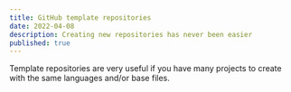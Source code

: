 ```yaml
---
title: GitHub template repositories
date: 2022-04-08
description: Creating new repositories has never been easier
published: true
---
```


Template repositories are very useful if you have many projects to create with the same languages and/or base files.
